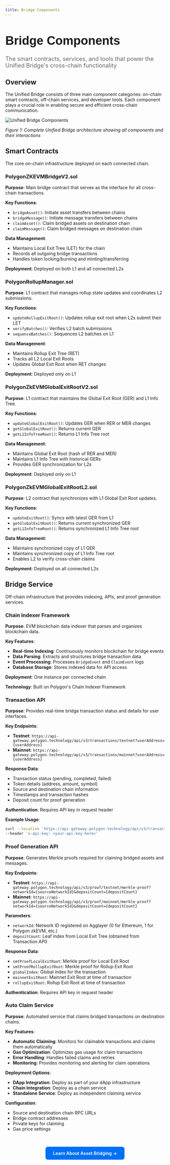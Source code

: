 ```yaml
---
title: Bridge Components
---
```


<!-- Page Header Component -->
<h1 style="text-align: left; font-size: 38px; font-weight: 700; font-family: 'Inter Tight', sans-serif;">
  Bridge Components
</h1>

<div style="text-align: left; margin: 0.5rem 0;">
  <p style="font-size: 18px; color: #666; max-width: 600px; margin: 0;">
    The smart contracts, services, and tools that power the Unified Bridge's cross-chain functionality
  </p>
</div>

## Overview

The Unified Bridge consists of three main component categories: on-chain smart contracts, off-chain services, and developer tools. Each component plays a crucial role in enabling secure and efficient cross-chain communication.

![Unified Bridge Components](../../../img/agglayer/UnifiedBridgeDiagram.png)

*Figure 1: Complete Unified Bridge architecture showing all components and their interactions*

## Smart Contracts

The core on-chain infrastructure deployed on each connected chain.

### PolygonZKEVMBridgeV2.sol

**Purpose**: Main bridge contract that serves as the interface for all cross-chain transactions.

**Key Functions**:

- `bridgeAsset()`: Initiate asset transfers between chains
- `bridgeMessage()`: Initiate message transfers between chains
- `claimAsset()`: Claim bridged assets on destination chain
- `claimMessage()`: Claim bridged messages on destination chain

**Data Management**:

- Maintains Local Exit Tree (LET) for the chain
- Records all outgoing bridge transactions
- Handles token locking/burning and minting/transferring

**Deployment**: Deployed on both L1 and all connected L2s

### PolygonRollupManager.sol

**Purpose**: L1 contract that manages rollup state updates and coordinates L2 submissions.

**Key Functions**:

- `updateRollupExitRoot()`: Updates rollup exit root when L2s submit their LET
- `verifyBatches()`: Verifies L2 batch submissions
- `sequenceBatches()`: Sequences L2 batches on L1

**Data Management**:

- Maintains Rollup Exit Tree (RET)
- Tracks all L2 Local Exit Roots
- Updates Global Exit Root when RET changes

**Deployment**: Deployed only on L1

### PolygonZkEVMGlobalExitRootV2.sol

**Purpose**: L1 contract that maintains the Global Exit Root (GER) and L1 Info Tree.

**Key Functions**:

- `updateGlobalExitRoot()`: Updates GER when RER or MER changes
- `getGlobalExitRoot()`: Returns current GER
- `getL1InfoTreeRoot()`: Returns L1 Info Tree root

**Data Management**:

- Maintains Global Exit Root (hash of RER and MER)
- Maintains L1 Info Tree with historical GERs
- Provides GER synchronization for L2s

**Deployment**: Deployed only on L1

### PolygonZkEVMGlobalExitRootL2.sol

**Purpose**: L2 contract that synchronizes with L1 Global Exit Root updates.

**Key Functions**:

- `updateExitRoot()`: Syncs with latest GER from L1
- `getGlobalExitRoot()`: Returns current synchronized GER
- `getL1InfoTreeRoot()`: Returns synchronized L1 Info Tree root

**Data Management**:

- Maintains synchronized copy of L1 GER
- Maintains synchronized copy of L1 Info Tree root
- Enables L2 to verify cross-chain claims

**Deployment**: Deployed on all connected L2s

## Bridge Service

Off-chain infrastructure that provides indexing, APIs, and proof generation services.

### Chain Indexer Framework

**Purpose**: EVM blockchain data indexer that parses and organizes blockchain data.

**Key Features**:

- **Real-time Indexing**: Continuously monitors blockchain for bridge events
- **Data Parsing**: Extracts and structures bridge transaction data
- **Event Processing**: Processes `BridgeEvent` and `ClaimEvent` logs
- **Database Storage**: Stores indexed data for API access

**Deployment**: One instance per connected chain

**Technology**: Built on Polygon's Chain Indexer Framework

### Transaction API

**Purpose**: Provides real-time bridge transaction status and details for user interfaces.

**Key Endpoints**:

- **Testnet**: `https://api-gateway.polygon.technology/api/v3/transactions/testnet?userAddress={userAddress}`
- **Mainnet**: `https://api-gateway.polygon.technology/api/v3/transactions/mainnet?userAddress={userAddress}`

**Response Data**:
- Transaction status (pending, completed, failed)
- Token details (address, amount, symbol)
- Source and destination chain information
- Timestamps and transaction hashes
- Deposit count for proof generation

**Authentication**: Requires API key in request header

**Example Usage**:
```bash
curl --location 'https://api-gateway.polygon.technology/api/v3/transactions/mainnet?userAddress=0x...' \
--header 'x-api-key: <your-api-key-here>'
```

### Proof Generation API

**Purpose**: Generates Merkle proofs required for claiming bridged assets and messages.

**Key Endpoints**:

- **Testnet**: `https://api-gateway.polygon.technology/api/v3/proof/testnet/merkle-proof?networkId={sourceNetworkId}&depositCount={depositCount}`
- **Mainnet**: `https://api-gateway.polygon.technology/api/v3/proof/mainnet/merkle-proof?networkId={sourceNetworkId}&depositCount={depositCount}`

**Parameters**:

- `networkId`: Network ID registered on Agglayer (0 for Ethereum, 1 for Polygon zkEVM, etc.)
- `depositCount`: Leaf index from Local Exit Tree (obtained from Transaction API)

**Response Data**:

- `smtProofLocalExitRoot`: Merkle proof for Local Exit Root
- `smtProofRollupExitRoot`: Merkle proof for Rollup Exit Root
- `globalIndex`: Global index for the transaction
- `mainnetExitRoot`: Mainnet Exit Root at time of transaction
- `rollupExitRoot`: Rollup Exit Root at time of transaction

**Authentication**: Requires API key in request header

### Auto Claim Service

**Purpose**: Automated service that claims bridged transactions on destination chains.

**Key Features**:

- **Automatic Claiming**: Monitors for claimable transactions and claims them automatically
- **Gas Optimization**: Optimizes gas usage for claim transactions
- **Error Handling**: Handles failed claims and retries
- **Monitoring**: Provides monitoring and alerting for claim operations

**Deployment Options**:

- **DApp Integration**: Deploy as part of your dApp infrastructure
- **Chain Integration**: Deploy as a chain service
- **Standalone Service**: Deploy as independent claiming service

**Configuration**:

- Source and destination chain RPC URLs
- Bridge contract addresses
- Private keys for claiming
- Gas price settings

<!-- CTA Button Component -->
<div style="text-align: center; margin: 3rem 0;">
  <a href="/agglayer/core-concepts/unified-bridge/asset-bridging/" style="background: #0071F7; color: white; padding: 12px 24px; border-radius: 8px; text-decoration: none; font-weight: 600; display: inline-block;">
    Learn About Asset Bridging →
  </a>
</div>
